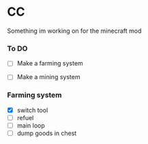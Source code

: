 # CC
Something im working on for the minecraft mod


### To DO

 - [ ] Make a farming system
 - [ ] Make a mining system


 ### Farming system
- [x] switch tool
- [ ] refuel
- [ ] main loop 
- [ ] dump goods in chest
